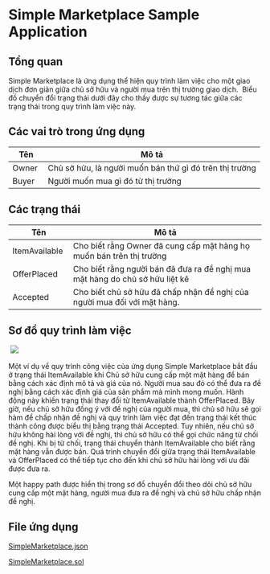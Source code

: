 Simple Marketplace Sample Application
====================================================================

Tổng quan
---------

Simple Marketplace là ứng dụng thể hiện quy trình làm việc cho một giao dịch đơn giản giữa chủ sở hữu và người mua trên thị trường giao dịch.  Biểu đồ chuyển đổi trạng thái dưới đây cho thấy được sự tương tác giữa các trạng thái trong quy trình làm việc này. 

Các vai trò trong ứng dụng
------------------
| Tên               | Mô tả                               |
|------------------------|---------------------------------------------------|
|Owner |Chủ sở hửu, là người muốn bán thứ gì đó trên thị trường |
|Buyer |Người muốn mua gì đó từ thị trường |

Các trạng thái
-------

| Tên             | Mô tả                                                        |
|------------------------|---------------------------------------------------|
|ItemAvailable |Cho biết rằng Owner đã cung cấp mặt hàng họ muốn bán trên thị trường |
|OfferPlaced | Cho biết rằng người bán đã đưa ra đề nghị mua mặt hàng do chủ sở hữu liệt kê |
|Accepted |Cho biết chủ sở hữu đã chấp nhận đề nghị của người mua đối với mặt hàng. |

Sơ đồ quy trình làm việc
----------------

 ![](https://raw.githubusercontent.com/Azure-Samples/blockchain/master/blockchain-workbench/application-and-smart-contract-samples/simple-marketplace/media/a98d6da0441c39cf0e2d82b2f4faaff3.png)

Một ví dụ về quy trình công việc của ứng dụng Simple Marketplace bắt đầu ở trạng thái ItemAvailable khi Chủ sở hữu cung cấp một mặt hàng để bán bằng cách xác định mô tả và giá của nó. Người mua sau đó có thể đưa ra đề nghị bằng cách xác định giá của sản phẩm mà mình mong muốn. Hành động này khiến trạng thái thay đổi từ ItemAvailable thành OfferPlaced. Bây giờ, nếu chủ sở hữu đồng ý với đề nghị của người mua, thì chủ sở hữu sẽ gọi hàm để chấp nhận đề nghị và quy trình làm việc đạt đến trạng thái kết thúc thành công được biểu thị bằng trạng thái Accepted. Tuy nhiên, nếu chủ sở hữu không hài lòng với đề nghị, thì chủ sở hữu có thể gọi chức năng từ chối đề nghị. Khi bị từ chối, trạng thái chuyển thành ItemAvailable cho biết rằng mặt hàng vẫn được bán. Quá trình chuyển đổi giữa trạng thái ItemAvailable và OfferPlaced có thể tiếp tục cho đến khi chủ sở hữu hài lòng với ưu đãi được đưa ra.

Một happy path được hiển thị trong sơ đồ chuyển đổi theo dõi chủ sở hữu cung cấp một mặt hàng, người mua đưa ra đề nghị và chủ sở hữu chấp nhận đề nghị.

## File ứng dụng

[SimpleMarketplace.json](https://github.com/Azure-Samples/blockchain/blob/master/blockchain-workbench/application-and-smart-contract-samples/simple-marketplace/ethereum/SimpleMarketplace.json)

[SimpleMarketplace.sol](https://github.com/Azure-Samples/blockchain/blob/master/blockchain-workbench/application-and-smart-contract-samples/simple-marketplace/ethereum/SimpleMarketplace.sol)
